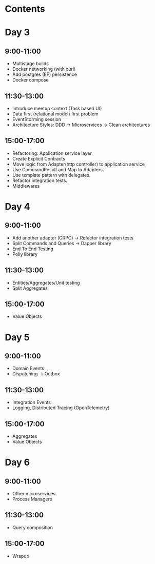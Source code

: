 # Contents

# Day 3

## 9:00-11:00

- Multistage builds
- Docker networking (with curl)
- Add postgres (EF) persistence
- Docker compose
## 11:30-13:00

- Introduce meetup context (Task based UI)
- Data first (relational model) first problem
- EventStorming session
- Architecture Styles: DDD -> Microservices -> Clean architectures

## 15:00-17:00

- Refactoring: Application service layer
- Create Explicit Contracts
- Move logic from Adapter(http controller) to application service
- Use CommandResult and Map to Adapters.
- Use template pattern with delegates.
- Refactor integration tests.
- Middlewares

# Day 4
## 9:00-11:00

- Add another adapter (GRPC) -> Refactor integration tests
- Split Commands and Queries -> Dapper library
- End To End Testing
- Polly library

## 11:30-13:00

- Entities/Aggregates/Unit testing
- Split Aggregates

## 15:00-17:00

- Value Objects


# Day 5
## 9:00-11:00

- Domain Events
- Dispatching -> Outbox

## 11:30-13:00

- Integration Events
- Logging, Distributed Tracing (OpenTelemetry)

## 15:00-17:00

- Aggregates
- Value Objects

# Day 6
## 9:00-11:00

- Other microservices 
- Process Managers

## 11:30-13:00

- Query composition

## 15:00-17:00

- Wrapup
